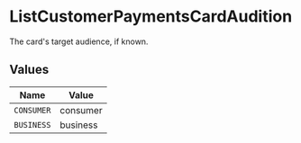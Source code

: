 # ListCustomerPaymentsCardAudition

The card's target audience, if known.


## Values

| Name       | Value      |
| ---------- | ---------- |
| `CONSUMER` | consumer   |
| `BUSINESS` | business   |